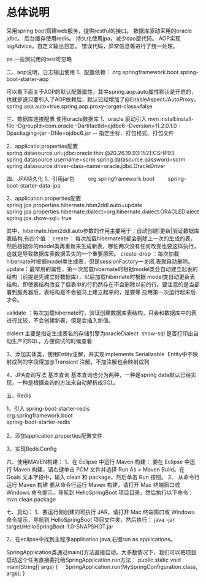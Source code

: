 # 总体说明
采用spring boot搭建web服务，提供restful的接口。
数据库驱动采用的oracle jdbc。
后台缓存使用redis。
持久化使用jpa，减少dao层代码。
AOP实现logAdvice，自定义输出日志。
错误代码，异常信息等进行了统一处理。

ps.一些测试用的test可忽略

二、aop说明，日志输出使用
1、配置依赖：
<dependency>
<groupId>org.springframework.boot</groupId>
<artifactId>spring-boot-starter-aop</artifactId>
</dependency>

可以看下面关于AOP的默认配置属性，其中spring.aop.auto属性默认是开启的，也就是说只要引入了AOP依赖后，默认已经增加了@EnableAspectJAutoProxy。
spring.aop.auto=true 
spring.aop.proxy-target-class=false 

三、数据库连接配置
使用oracle数据库
1、oracle 驱动引入
mvn install:install-file -DgroupId=com.oracle -DartifactId=ojdbc6 -Dversion=11.2.0.1.0 -Dpackaging=jar -Dfile=ojdbc6.jar
-- 指定坐标、打包格式、打包文件

2、applicatio.properties配置
spring.datasource.url=jdbc:oracle:thin:@20.26.19.93:1521:CSHP93
spring.datasource.username=scrm
spring.datasource.password=scrm
spring.datasource.driver-class-name=oracle.jdbc.OracleDriver

四、JPA持久化
1、引用jar包
<dependency>
        <groupId>org.springframework.boot</groupId>
        <artifactId>spring-boot-starter-data-jpa</artifactId>
    </dependency>

2、application.properties配置 spring.jpa.properties.hibernate.hbm2ddl.auto=update
spring.jpa.properties.hibernate.dialect=org.hibernate.dialect.ORACLEDialect
spring.jpa.show-sql= true

其中，hibernate.hbm2ddl.auto参数的作用主要用于：自动创建|更新|验证数据库表结构,有四个值：
create： 每次加载hibernate时都会删除上一次的生成的表，然后根据你的model类再重新来生成新表，哪怕两次没有任何改变也要这样执行，这就是导致数据库表数据丢失的一个重要原因。
create-drop ：每次加载hibernate时根据model类生成表，但是sessionFactory一关闭,表就自动删除。
update：最常用的属性，第一次加载hibernate时根据model类会自动建立起表的结构（前提是先建立好数据库），以后加载hibernate时根据 model类自动更新表结构，即使表结构改变了但表中的行仍然存在不会删除以前的行。要注意的是当部署到服务器后，表结构是不会被马上建立起来的，是要等 应用第一次运行起来后才会。

validate ：每次加载hibernate时，验证创建数据库表结构，只会和数据库中的表进行比较，不会创建新表，但是会插入新值。

dialect 主要是指定生成表名的存储引擎为oracleDialect 
show-sql 是否打印出自动生产的SQL，方便调试的时候查看

3、添加实体类，使用Entity注解，并实现implements Serializable 
Entity中不映射成列的字段得加@Transient 注解，不加注解也会映射成列

4、JPA查询写法
基本查询
基本查询也分为两种，一种是spring data默认已经实现，一种是根据查询的方法来自动解析成SQL。

五、Redis

1、引入 spring-boot-starter-redis
<dependency>  
    <groupId>org.springframework.boot</groupId>  
    <artifactId>spring-boot-starter-redis</artifactId>  
</dependency>  
2、添加application.properties配置文件

3、实现RedisConfig



六、使用MAVEN构建：
1、在 Eclipse 中运行 Maven 构建：
要在 Eclipse 中运行 Maven 构建，请右键单击 POM 文件并选择 Run As > Maven Build。在 Goals 文本字段中，输入 clean 和 package，然后单击 Run 按钮。
2、 从命令行运行 Maven 构建
要从命令行运行 Maven 构建，请打开 Mac 终端窗口或 Windows 命令提示，导航到 HelloSpringBoot 项目目录，然后执行以下命令：
mvn clean package

七、启动：
1、要运行刚创建的可执行 JAR，请打开 Mac 终端窗口或 Windows 命令提示，导航到 HelloSpringBoot 项目文件夹，然后执行：
java -jar target/HelloSpringBoot-1.0-SNAPSHOT.jar

2、在eclipse中找到主程序application.java,右键run as applications。

SpringApplication类通过main()方法直接启动。大多数情况下，我们可以把项目启动这个任务直接委托给SpringApplication.run方法：
public static void main(String[] args) {
    SpringApplication.run(MySpringConfiguration.class, args);
}






